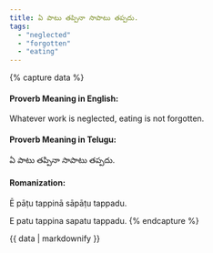 ```yaml
---
title: ఏ పాటు తప్పినా సాపాటు తప్పదు.
tags:
  - "neglected"
  - "forgotten"
  - "eating"
---
```


{% capture data %}
#### Proverb Meaning in English:
Whatever work is neglected, eating is not forgotten.

#### Proverb Meaning in Telugu:
ఏ పాటు తప్పినా సాపాటు తప్పదు.

#### Romanization:
Ē pāṭu tappinā sāpāṭu tappadu.

E patu tappina sapatu tappadu.
{% endcapture %}

{{ data | markdownify }}

